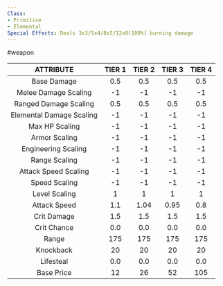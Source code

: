 ```yaml
---
Class:
- Primitive
- Elemental
Special Effects: Deals 3x3/5x4/8x5/12x8(100%) burning damage
---
```

#weapon

| **ATTRIBUTE**| **TIER 1**| **TIER 2**| **TIER 3**| **TIER 4** |
| :---: | :---: | :---: | :---: | :---:  |
| Base Damage | 0.5   | 0.5   | 0.5   | 0.5  |
| Melee Damage Scaling | -1   | -1   | -1   | -1  |
| Ranged Damage Scaling | 0.5   | 0.5   | 0.5   | 0.5  |
| Elemental Damage Scaling | -1   | -1   | -1   | -1  |
| Max HP Scaling | -1   | -1   | -1   | -1  |
| Armor Scaling | -1   | -1   | -1   | -1  |
| Engineering Scaling | -1   | -1   | -1   | -1  |
| Range Scaling | -1   | -1   | -1   | -1  |
| Attack Speed Scaling | -1   | -1   | -1   | -1  |
| Speed Scaling | -1   | -1   | -1   | -1  |
| Level Scaling | 1   | 1   | 1   | 1  |
| Attack Speed | 1.1   | 1.04   | 0.95   | 0.8  |
| Crit Damage | 1.5   | 1.5   | 1.5   | 1.5  |
| Crit Chance | 0.0   | 0.0   | 0.0   | 0.0  |
| Range | 175   | 175   | 175   | 175  |
| Knockback | 20   | 20   | 20   | 20  |
| Lifesteal | 0.0   | 0.0   | 0.0   | 0.0  |
| Base Price | 12   | 26   | 52   | 105  |
